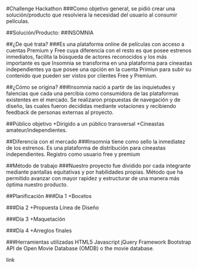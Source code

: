 ﻿#Challenge Hackathon
###Como objetivo general, se pidió crear una solución/producto que resolviera la necesidad del usuario 	  al consumir películas.

##Solución/Producto: 
##INSOMNIA

##¿De qué trata?
###Es una plataforma online de películas con acceso a cuentas Premium y Free cuya diferencia con el resto es que posee estrenos inmediatos, facilita la búsqueda de actores reconocidos y los más importante es que Insomnia se transforma en una plataforma para cineastas independientes ya que posee una opción en la cuenta Primiun para subir su contenido que pueden ser vistos por clientes Free y Premium.

##¿Cómo se origina?
###Insomnia nació a partir de las inquietudes y falencias que cada una percibia como consumidora de las plataformas existentes en el mercado. Se realizaron propuestas de navegación y de diseño, las cuales fueron decididas mediante votaciones y recibiendo feedback de personas externas al proyecto.

##Público objetivo
+Dirigido a un público transversal 
+Cineastas amateur/independientes.

##Diferencia con el mercado
###Insomnia tiene como sello la inmediatez de los estrenos.
Es una plataforma de distribución para cineastas independientes.
Registro como usuario free y premium


##Método de trabajo
###Nuestro proyecto fue dividido por cada integrante mediante pantallas equitativas y por habilidades propias.
Método que ha permitido avanzar con mayor rapidez y estructurar de una  manera más óptima nuestro producto.

##Planificación
###Día 1 
+Bocetos






















###Dia 2 
+Propuesta Línea de Diseño
















###Día 3 
+Maquetación

###Día 4
+Arreglos finales

###Herramientas utilizadas
HTML5
Javascript
jQuery
Framework Bootstrap
API de Open Movie Database (OMDB) o the movie database.

link
